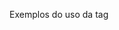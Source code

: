 Exemplos do uso da tag <dialog> e sua utilização e também a manipulação do DOM para exibição de modal sem uso de bibliotecas.
